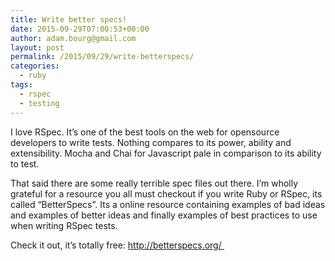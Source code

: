 ```yaml
---
title: Write better specs!
date: 2015-09-29T07:00:53+00:00
author: adam.bourg@gmail.com
layout: post
permalink: /2015/09/29/write-betterspecs/
categories:
  - ruby
tags:
  - rspec
  - testing
---
```

I love RSpec. It&#8217;s one of the best tools on the web for opensource developers to write tests. Nothing compares to its power, ability and extensibility. Mocha and Chai for Javascript pale in comparison to its ability to test.

That said there are some really terrible spec files out there. I&#8217;m wholly grateful for a resource you all must checkout if you write Ruby or RSpec, its called &#8220;BetterSpecs&#8221;. Its a online resource containing examples of bad ideas and examples of better ideas and finally examples of best practices to use when writing RSpec tests.

Check it out, it&#8217;s totally free: <a href="http://betterspecs.org/" target="_blank">http://betterspecs.org/ </a>
